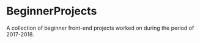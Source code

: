 # BeginnerProjects
A collection of beginner front-end projects worked on during the period of 2017-2018.
